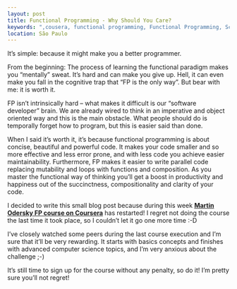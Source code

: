 ```yaml
---
layout: post
title: Functional Programming - Why Should You Care?
keywords: ",cousera, functional programming, Functional Programming, Scala"
location: São Paulo
---
```



It’s simple: because it might make you a better programmer. 

From the beginning: The process of learning the functional paradigm makes you “mentally” sweat. It’s hard and can make you give up. Hell, it can even make you fall in the cognitive trap that “FP is the only way”. But bear with me: it is worth it.

FP isn’t intrinsically hard – what makes it difficult is our “software developer” brain. We are already wired to think in an imperative and object oriented way and this is the main obstacle. What people should do is temporally forget how to program, but this is easier said than done.

When I said it’s worth it, it’s because functional programming is about concise, beautiful and powerful code. It makes your code smaller and so more effective and less error prone, and with less code you achieve easier maintainability. Furthermore, FP makes it easier to write parallel code replacing  mutability and loops with functions and composition. As you master the functional way of thinking you’ll get a boost in productivity and happiness out of the succinctness, compositionality and clarity of your code.

I decided to write this small blog post because during this week **[Martin Odersky FP course on Coursera](https://www.coursera.org/course/progfun)** has restarted! I regret not doing the course the last time it took place, so I couldn’t let it go one more time :-D

I’ve closely watched some peers during the last course execution and I’m sure that it’ll be very rewarding. It starts with basics concepts and finishes with advanced computer science topics, and I’m very anxious about the challenge ;-)

It’s still time to sign up for the course without any penalty, so do it! I’m pretty sure you’ll not regret!
